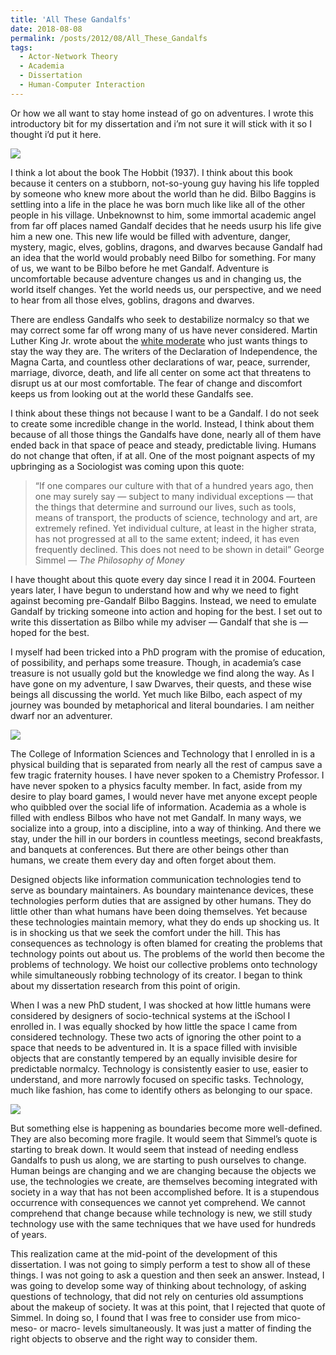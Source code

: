 ```yaml
---
title: 'All These Gandalfs'
date: 2018-08-08
permalink: /posts/2012/08/All_These_Gandalfs
tags:
  - Actor-Network Theory
  - Academia
  - Dissertation
  - Human-Computer Interaction
---
```


Or how we all want to stay home instead of go on adventures. I wrote this introductory bit for my dissertation and i’m not sure it will stick with it so I thought i’d put it here.

![](https://cdn-images-1.medium.com/max/2000/1*_ZCtIgV2PFqN2gv4kd_myQ.png)

I think a lot about the book The Hobbit (1937). I think about this book because it centers on a stubborn, not-so-young guy having his life toppled by someone who knew more about the world than he did. Bilbo Baggins is settling into a life in the place he was born much like like all of the other people in his village. Unbeknownst to him, some immortal academic angel from far off places named Gandalf decides that he needs usurp his life give him a new one. This new life would be filled with adventure, danger, mystery, magic, elves, goblins, dragons, and dwarves because Gandalf had an idea that the world would probably need Bilbo for something. For many of us, we want to be Bilbo before he met Gandalf. Adventure is uncomfortable because adventure changes us and in changing us, the world itself changes. Yet the world needs us, our perspective, and we need to hear from all those elves, goblins, dragons and dwarves.

There are endless Gandalfs who seek to destabilize normalcy so that we may correct some far off wrong many of us have never considered. Martin Luther King Jr. wrote about the [white moderate](https://www.africa.upenn.edu/Articles_Gen/Letter_Birmingham.html) who just wants things to stay the way they are. The writers of the Declaration of Independence, the Magna Carta, and countless other declarations of war, peace, surrender, marriage, divorce, death, and life all center on some act that threatens to disrupt us at our most comfortable. The fear of change and discomfort keeps us from looking out at the world these Gandalfs see.

I think about these things not because I want to be a Gandalf. I do not seek to create some incredible change in the world. Instead, I think about them because of all those things the Gandalfs have done, nearly all of them have ended back in that space of peace and steady, predictable living. Humans do not change that often, if at all. One of the most poignant aspects of my upbringing as a Sociologist was coming upon this quote:
> “If one compares our culture with that of a hundred years ago, then one may surely say — subject to many individual exceptions — that the things that determine and surround our lives, such as tools, means of transport, the products of science, technology and art, are extremely refined. Yet individual culture, at least in the higher strata, has not progressed at all to the same extent; indeed, it has even frequently declined. This does not need to be shown in detail” George Simmel — *The Philosophy of Money*

I have thought about this quote every day since I read it in 2004. Fourteen years later, I have begun to understand how and why we need to fight against becoming pre-Gandalf Bilbo Baggins. Instead, we need to emulate Gandalf by tricking someone into action and hoping for the best. I set out to write this dissertation as Bilbo while my adviser — Gandalf that she is — hoped for the best.

I myself had been tricked into a PhD program with the promise of education, of possibility, and perhaps some treasure. Though, in academia’s case treasure is not usually gold but the knowledge we find along the way. As I have gone on my adventure, I saw Dwarves, their quests, and these wise beings all discussing the world. Yet much like Bilbo, each aspect of my journey was bounded by metaphorical and literal boundaries. I am neither dwarf nor an adventurer.

![](https://cdn-images-1.medium.com/max/2000/1*h7UIfMleDEzcMLq6ZCVZaA.jpeg)

The College of Information Sciences and Technology that I enrolled in is a physical building that is separated from nearly all the rest of campus save a few tragic fraternity houses. I have never spoken to a Chemistry Professor. I have never spoken to a physics faculty member. In fact, aside from my desire to play board games, I would never have met anyone except people who quibbled over the social life of information. Academia as a whole is filled with endless Bilbos who have not met Gandalf. In many ways, we socialize into a group, into a discipline, into a way of thinking. And there we stay, under the hill in our borders in countless meetings, second breakfasts, and banquets at conferences. But there are other beings other than humans, we create them every day and often forget about them.

Designed objects like information communication technologies tend to serve as boundary maintainers. As boundary maintenance devices, these technologies perform duties that are assigned by other humans. They do little other than what humans have been doing themselves. Yet because these technologies maintain memory, what they do ends up shocking us. It is in shocking us that we seek the comfort under the hill. This has consequences as technology is often blamed for creating the problems that technology points out about us. The problems of the world then become the problems of technology. We hoist our collective problems onto technology while simultaneously robbing technology of its creator. I began to think about my dissertation research from this point of origin.

When I was a new PhD student, I was shocked at how little humans were considered by designers of socio-technical systems at the iSchool I enrolled in. I was equally shocked by how little the space I came from considered technology. These two acts of ignoring the other point to a space that needs to be adventured in. It is a space filled with invisible objects that are constantly tempered by an equally invisible desire for predictable normalcy. Technology is consistently easier to use, easier to understand, and more narrowly focused on specific tasks. Technology, much like fashion, has come to identify others as belonging to our space.

![](https://cdn-images-1.medium.com/max/2000/1*7pVDZBcyqa8R5Z-dQdsr_w.jpeg)

But something else is happening as boundaries become more well-defined. They are also becoming more fragile. It would seem that Simmel’s quote is starting to break down. It would seem that instead of needing endless Gandalfs to push us along, we are starting to push ourselves to change. Human beings are changing and we are changing because the objects we use, the technologies we create, are themselves becoming integrated with society in a way that has not been accomplished before. It is a stupendous occurrence with consequences we cannot yet comprehend. We cannot comprehend that change because while technology is new, we still study technology use with the same techniques that we have used for hundreds of years.

This realization came at the mid-point of the development of this dissertation. I was not going to simply perform a test to show all of these things. I was not going to ask a question and then seek an answer. Instead, I was going to develop some way of thinking about technology, of asking questions of technology, that did not rely on centuries old assumptions about the makeup of society. It was at this point, that I rejected that quote of Simmel. In doing so, I found that I was free to consider use from mico- meso- or macro- levels simultaneously. It was just a matter of finding the right objects to observe and the right way to consider them.
